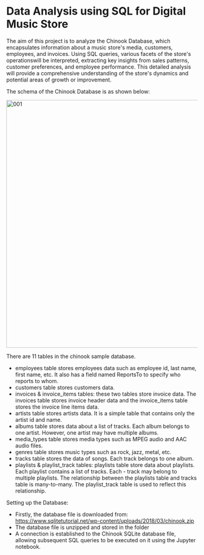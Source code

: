 # Data Analysis using SQL for Digital Music Store

The aim of this project is to analyze the Chinook Database, which encapsulates information about a music store's media, customers, employees, and invoices.
Using SQL queries, various facets of the store's operationswill be interpreted, extracting key insights from sales patterns, customer preferences, and employee performance.
This detailed analysis will provide a comprehensive understanding of the store's dynamics and potential areas of growth or improvement.

The schema of the Chinook Database is as shown below:


<img width="652" alt="001" src="https://github.com/27saniya/Digital-Music-Store---Data-Analysis-using-SQL/assets/101293878/f12663ae-ed03-4a7c-996f-6a8c12ad9f4a">
<br>

There are 11 tables in the chinook sample database.

- employees table stores employees data such as employee id, last name, first name, etc. It also has a field named ReportsTo to specify who reports to whom.
- customers table stores customers data.
- invoices & invoice_items tables: these two tables store invoice data. The invoices table stores invoice header data and the invoice_items table stores the invoice line items data.
- artists table stores artists data. It is a simple table that contains only the artist id and name.
- albums table stores data about a list of tracks. Each album belongs to one artist. However, one artist may have multiple albums.
- media_types table stores media types such as MPEG audio and AAC audio files.
- genres table stores music types such as rock, jazz, metal, etc.
- tracks table stores the data of songs. Each track belongs to one album.
- playlists & playlist_track tables: playlists table store data about playlists. Each playlist contains a list of tracks. Each - track may belong to multiple playlists. The relationship between the playlists table and tracks table is many-to-many. The playlist_track table is used to reflect this relationship.


Setting up the Database:

- Firstly, the database file is downloaded from: https://www.sqlitetutorial.net/wp-content/uploads/2018/03/chinook.zip
- The database file is unzipped and stored in the folder
- A connection is established to the Chinook SQLite database file, allowing subsequent SQL queries to be executed on it using the Jupyter notebook.

